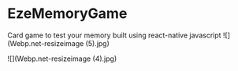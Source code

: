 # EzeMemoryGame
Card game to test your memory built using react-native javascript
![](Webp.net-resizeimage (5).jpg)

![](Webp.net-resizeimage (4).jpg)

